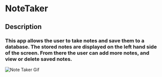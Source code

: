 # NoteTaker

## Description

### This app allows the user to take notes and save them to a database. The stored notes are displayed on the left hand side of the screen. From there the user can add more notes, and view or delete saved notes. 

![Note Taker Gif]()